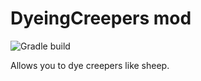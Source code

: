 # DyeingCreepers mod

![Gradle build](https://github.com/Raqbit/DyeingCreepers/workflows/Gradle%20build/badge.svg)

Allows you to dye creepers like sheep.
